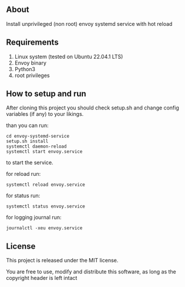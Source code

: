 ## About

Install unprivileged (non root) envoy systemd service with hot reload

## Requirements

1. Linux system (tested on Ubuntu 22.04.1 LTS)
1. Envoy binary
1. Python3
1. root privileges

## How to setup and run

After cloning this project you should check setup.sh and change config variables (if any) to your likings.

than you can run:

```
cd envoy-systemd-service
setup.sh install
systemctl daemon-reload
systemctl start envoy.service
```

to start the service.

for reload run:

```
systemctl reload envoy.service
```

for status run:

```
systemctl status envoy.service
```

for logging journal run:

```
journalctl -xeu envoy.service
```

## License

This project is released under the MIT license.

You are free to use, modify and distribute this software, as long as the copyright header is left intact

